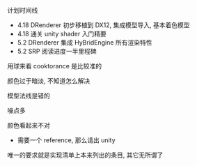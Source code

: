 计划时间线

* 4.18 DRenderer 初步移植到 DX12, 集成模型导入, 基本着色模型
* 4.18 通关 unity shader 入门精要
* 5.2 DRenderer 集成 HyBridEngine 所有渲染特性
* 5.2 SRP 阅读进度一半里程碑

用球来看 cooktorance 是比较准的

颜色过于暗淡, 不知道怎么解决

模型法线是错的

噪点多

颜色看起来不对

* 需要一个 reference, 那么请出 unity

唯一的要求就是实现清单上本来列出的条目, 其它无所谓了